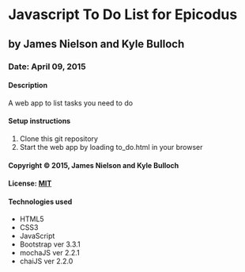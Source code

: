 # Javascript To Do List for Epicodus
## by James Nielson and Kyle Bulloch
### Date: April 09, 2015
#### Description
A web app to list tasks you need to do

#### Setup instructions
1. Clone this git repository
2. Start the web app by loading to_do.html in your browser

#### Copyright © 2015, James Nielson and Kyle Bulloch

#### License: [MIT](https://github.com/twbs/bootstrap/blob/master/LICENSE)  

#### Technologies used
- HTML5
- CSS3
- JavaScript
- Bootstrap ver 3.3.1
- mochaJS ver 2.2.1
- chaiJS ver 2.2.0
